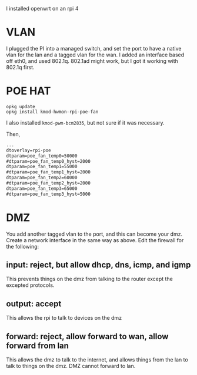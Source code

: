 I installed openwrt on an rpi 4

# VLAN
I plugged the PI into a managed switch, and set the port to have a native vlan
for the lan and a tagged vlan for the wan. I added an interface based off eth0,
and used 802.1q. 802.1ad might work, but I got it working with 802.1q first.

# POE HAT

```
opkg update
opkg install kmod-hwmon-rpi-poe-fan
```
I also installed `kmod-pwm-bcm2835`, but not sure if it was necessary.

Then,
```/boot/config.txt
...
dtoverlay=rpi-poe
dtparam=poe_fan_temp0=50000
#dtparam=poe_fan_temp0_hyst=2000
dtparam=poe_fan_temp1=55000
#dtparam=poe_fan_temp1_hyst=2000
dtparam=poe_fan_temp2=60000
#dtparam=poe_fan_temp2_hyst=2000
dtparam=poe_fan_temp3=65000
#dtparam=poe_fan_temp3_hyst=5000
```

# DMZ

You add another tagged vlan to the port, and this can become your dmz. Create a
network interface in the same way as above. Edit the firewall for the following:
## input: reject, but allow dhcp, dns, icmp, and igmp

This prevents things on the dmz from talking to the router except the excepted
protocols.

## output: accept

This allows the rpi to talk to devices on the dmz

## forward: reject, allow forward to wan, allow forward from lan

This allows the dmz to talk to the internet, and allows things from the lan to
talk to things on the dmz. DMZ cannot forward to lan.
